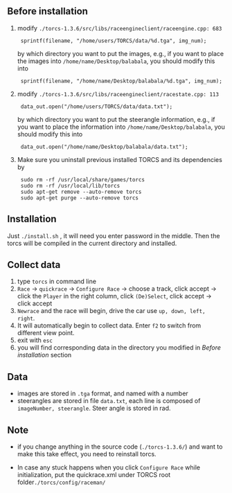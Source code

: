 ## Before installation
1. modify `./torcs-1.3.6/src/libs/raceengineclient/raceengine.cpp: 683`
	
		sprintf(filename, "/home/users/TORCS/data/%d.tga", img_num);
		
	by which directory you want to put the images, e.g., if you want to place the images into `/home/name/Desktop/balabala`, you should modify this into
	
		sprintf(filename, "/home/name/Desktop/balabala/%d.tga", img_num);

2. modify `./torcs-1.3.6/src/libs/raceengineclient/racestate.cpp: 113`
	
		data_out.open("/home/users/TORCS/data/data.txt");
		
	by which directory you want to put the steerangle information, e.g., if you want to place the information into `/home/name/Desktop/balabala`, you should modify this into
	
		data_out.open("/home/name/Desktop/balabala/data.txt");

3. Make sure you uninstall previous installed TORCS and its dependencies by

        sudo rm -rf /usr/local/share/games/torcs
        sudo rm -rf /usr/local/lib/torcs
        sudo apt-get remove --auto-remove torcs
        sudo apt-get purge --auto-remove torcs

## Installation
Just `./install.sh` , it will need you enter password in the middle. Then the torcs will be compiled in the current directory and installed.

## Collect data
1. type `torcs` in command line
2. `Race` -> `quickrace` -> `Configure Race` -> choose a track, click accept -> click the `Player` in the right column, click `(De)Select`, click accept -> click accept
3. `Newrace` and the race will begin, drive the car use `up, down, left, right`.
4. It will automatically begin to collect data. Enter `f2` to switch from different view point.
5. exit with `esc`
6. you will find corresponding data in the directory you modified in *Before installation* section


## Data
* images are stored in `.tga` format, and named with a number
* steerangles are stored in file `data.txt`, each line is composed of `imageNumber, steerangle`. Steer angle is stored in rad.

## Note
* if you change anything in the source code (`./torcs-1.3.6/`) and want to make this take effect, you need to reinstall torcs.

* In case any stuck happens when you click `Configure Race` while initialization, put the quickrace.xml under TORCS root folder`./torcs/config/raceman/`
